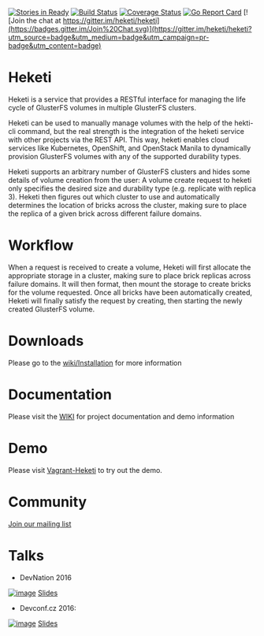 [![Stories in Ready](https://badge.waffle.io/heketi/heketi.png?label=in%20progress&title=In%20Progress)](https://waffle.io/heketi/heketi)
[![Build Status](https://travis-ci.org/heketi/heketi.svg?branch=master)](https://travis-ci.org/heketi/heketi)
[![Coverage Status](https://coveralls.io/repos/heketi/heketi/badge.svg)](https://coveralls.io/r/heketi/heketi)
[![Go Report Card](https://goreportcard.com/badge/github.com/heketi/heketi)](https://goreportcard.com/report/github.com/heketi/heketi)
[![Join the chat at https://gitter.im/heketi/heketi](https://badges.gitter.im/Join%20Chat.svg)](https://gitter.im/heketi/heketi?utm_source=badge&utm_medium=badge&utm_campaign=pr-badge&utm_content=badge)

# Heketi
Heketi is a service that provides a RESTful interface for managing the life
cycle of GlusterFS volumes in multiple GlusterFS clusters.

Heketi can be used to manually manage volumes with the help of the hekti-cli
command, but the real strength is the integration of the heketi service with
other projects via the REST API. This way, heketi enables cloud services like
Kubernetes, OpenShift, and OpenStack Manila to dynamically provision GlusterFS
volumes with any of the supported durability types.

Heketi supports an arbitrary number of GlusterFS clusters and hides
some details of volume creation from the user:
A volume create request to heketi only specifies the desired size and
durability type (e.g. replicate with replica 3). Heketi then figures
out which cluster to use and automatically determines the location of
bricks across the cluster, making sure to place the replica of a given
brick across different failure domains.



# Workflow
When a request is received to create a volume, Heketi will first allocate the appropriate storage in a cluster, making sure to place brick replicas across failure domains.  It will then format, then mount the storage to create bricks for the volume requested.  Once all bricks have been automatically created, Heketi will finally satisfy the request by creating, then starting the newly created GlusterFS volume.

# Downloads
Please go to the [wiki/Installation](https://github.com/heketi/heketi/wiki/Installation) for more information

# Documentation
Please visit the [WIKI](http://github.com/heketi/heketi/wiki) for project documentation and demo information

# Demo
Please visit [Vagrant-Heketi](https://github.com/heketi/vagrant-heketi) to try out the demo.

# Community
[Join our mailing list](http://lists.gluster.org/mailman/listinfo/heketi-devel)

# Talks

* DevNation 2016

[![image](https://img.youtube.com/vi/gmEUnOmDziQ/3.jpg)](https://youtu.be/gmEUnOmDziQ)
[Slides](http://bit.ly/29avBJX)

* Devconf.cz 2016:

[![image](https://img.youtube.com/vi/jpkG4wciy4U/3.jpg)](https://www.youtube.com/watch?v=jpkG4wciy4U) [Slides](https://github.com/lpabon/go-slides)

